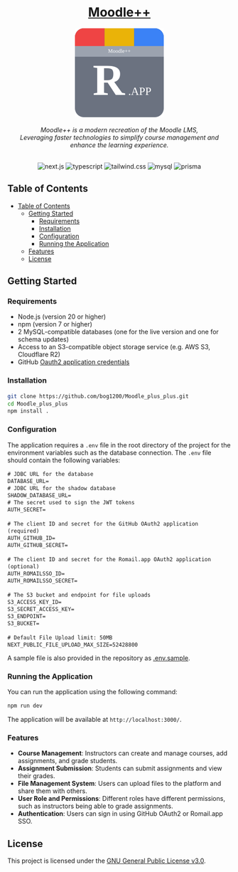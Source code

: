 <h1 style="text-align:center"><a href="https://moodle-plus-plus.vercel.app/">Moodle++</a></h1>

<p align="center">
  <img src="public/logo.svg" alt="dba-logo" height="200"/>
  <br>
  <br>
  <i>Moodle++ is a modern recreation of the Moodle LMS, <br> 
Leveraging faster technologies to simplify course management and enhance the learning experience.
    <br>
 <br>
</i>
</p>
<p align="center">
  <img src="https://img.shields.io/badge/Next.js-000?logo=next.js&style=for-the-badge" alt="next.js"/>
  <img src="https://img.shields.io/badge/TypeScript-3178C6?style=for-the-badge&logo=typescript&logoColor=white&textColor=white" alt="typescript"/>
    <img src="https://img.shields.io/badge/Tailwind CSS-06b6d4?style=for-the-badge&logo=tailwindcss&logoColor=white" alt="tailwind.css"/>
  <img src="https://img.shields.io/badge/MySQL-4479A1?style=for-the-badge&logo=mysql&logoColor=white" alt="mysql"/>
  <img src="https://img.shields.io/badge/Prisma-2D3748?style=for-the-badge&logo=prisma&logoColor=white" alt="prisma"/>

[//]: # ()
[//]: # (<p align="center"><i>A web application, written using <a href="https://github.com/angular/angular">Angular</a> in <a href="https://en.wikipedia.org/wiki/HTML5">HTML5</a>, <a href="https://en.wikipedia.org/wiki/CSS">CSS3</a>, and <a href="https://typescriptlang.org">TypeScript</a> that allows users to book flights, check their flight status, and manage their account</i></p>)

[//]: # (<p align="center"><i>A REST API, written using <a href="https://github.com/expressjs/express">Express</a> in <a href="https://typescriptlang.org">TypeScript</a> that allows the web application to communicate with the database. </i></p>)

[//]: # (<p align="center"><i>An <a href="">SQL</a> database schema, that stores all the data needed for the airline. </i></p>)

[//]: # ()

## Table of Contents

- [Table of Contents](#table-of-contents)
    - [Getting Started](#getting-started)
      - [Requirements](#requirements)
      - [Installation](#installation)
      - [Configuration](#configuration)
      - [Running the Application](#running-the-application)
    - [Features](#features)
    - [License](#license)

    
## Getting Started

### Requirements

* Node.js (version 20 or higher)
* npm (version 7 or higher)
* 2 MySQL-compatible databases (one for the live version and one for schema updates)
* Access to an S3-compatible object storage service (e.g. AWS S3, Cloudflare R2)
* GitHub [Oauth2 application credentials](https://docs.github.com/en/apps/oauth-apps/building-oauth-apps/authorizing-oauth-apps)


### Installation

```bash
git clone https://github.com/bog1200/Moodle_plus_plus.git
cd Moodle_plus_plus
npm install .
```

### Configuration
The application requires a `.env` file in the root directory of the project for the environment variables such as the database connection. The `.env` file should contain the following variables:
```env
# JDBC URL for the database
DATABASE_URL=
# JDBC URL for the shadow database
SHADOW_DATABASE_URL=
# The secret used to sign the JWT tokens
AUTH_SECRET=

# The client ID and secret for the GitHub OAuth2 application (required)
AUTH_GITHUB_ID=
AUTH_GITHUB_SECRET=

# The client ID and secret for the Romail.app OAuth2 application (optional)
AUTH_ROMAILSSO_ID=
AUTH_ROMAILSSO_SECRET=

# The S3 bucket and endpoint for file uploads
S3_ACCESS_KEY_ID=
S3_SECRET_ACCESS_KEY=
S3_ENDPOINT=
S3_BUCKET=

# Default File Upload limit: 50MB
NEXT_PUBLIC_FILE_UPLOAD_MAX_SIZE=52428800
```

A sample file is also provided in the repository as [.env.sample](.env.sample).

### Running the Application

You can run the application using the following command:

```bash
npm run dev
```

The application will be available at `http://localhost:3000/`.

### Features

* **Course Management**: Instructors can create and manage courses, add assignments, and grade students.
* **Assignment Submission**: Students can submit assignments and view their grades.
* **File Management System**: Users can upload files to the platform and share them with others.
* **User Role and Permissions**: Different roles have different permissions, such as instructors being able to grade assignments.
* **Authentication**: Users can sign in using GitHub OAuth2 or Romail.app SSO.

## License

This project is licensed under the [GNU General Public License v3.0](LICENSE).



